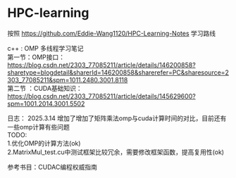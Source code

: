 # HPC-learning

按照 https://github.com/Eddie-Wang1120/HPC-Learning-Notes  学习路线


c++ : OMP 多线程学习笔记   
第一节：OMP接口：https://blog.csdn.net/2303_77085211/article/details/146200858?sharetype=blogdetail&sharerId=146200858&sharerefer=PC&sharesource=2303_77085211&spm=1011.2480.3001.8118   
第二节 ：CUDA基础知识：https://blog.csdn.net/2303_77085211/article/details/145629600?spm=1001.2014.3001.5502    




日志：
2025.3.14 增加了增加了矩阵乘法omp与cuda计算时间的对比，目前还有一些omp计算有些问题  
TODO:  
1.优化OMP的计算方法(ok)        
2.MatrixMul_test.cu中测试框架比较冗余，需要修改框架函数，提高复用性(ok)           


参考书目：CUDAC编程权威指南  